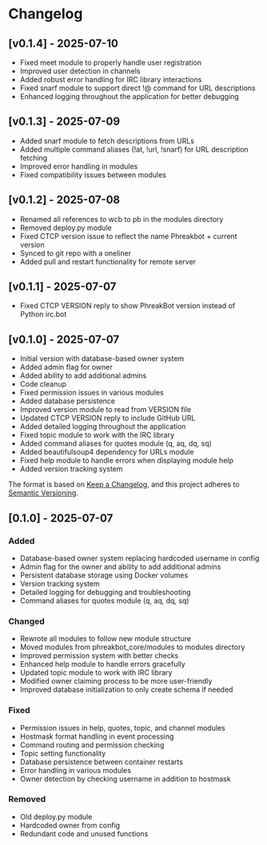 # Changelog

## [v0.1.4] - 2025-07-10
- Fixed meet module to properly handle user registration
- Improved user detection in channels
- Added robust error handling for IRC library interactions
- Fixed snarf module to support direct !@ command for URL descriptions
- Enhanced logging throughout the application for better debugging

## [v0.1.3] - 2025-07-09
- Added snarf module to fetch descriptions from URLs
- Added multiple command aliases (!at, !url, !snarf) for URL description fetching
- Improved error handling in modules
- Fixed compatibility issues between modules

## [v0.1.2] - 2025-07-08
- Renamed all references to wcb to pb in the modules directory
- Removed deploy.py module
- Fixed CTCP version issue to reflect the name Phreakbot + current version
- Synced to git repo with a oneliner
- Added pull and restart functionality for remote server

## [v0.1.1] - 2025-07-07
- Fixed CTCP VERSION reply to show PhreakBot version instead of Python irc.bot

## [v0.1.0] - 2025-07-07
- Initial version with database-based owner system
- Added admin flag for owner
- Added ability to add additional admins
- Code cleanup
- Fixed permission issues in various modules
- Added database persistence
- Improved version module to read from VERSION file
- Updated CTCP VERSION reply to include GitHub URL
- Added detailed logging throughout the application
- Fixed topic module to work with the IRC library
- Added command aliases for quotes module (q, aq, dq, sq)
- Added beautifulsoup4 dependency for URLs module
- Fixed help module to handle errors when displaying module help
- Added version tracking system

The format is based on [Keep a Changelog](https://keepachangelog.com/en/1.0.0/),
and this project adheres to [Semantic Versioning](https://semver.org/spec/v2.0.0.html).

## [0.1.0] - 2025-07-07

### Added
- Database-based owner system replacing hardcoded username in config
- Admin flag for the owner and ability to add additional admins
- Persistent database storage using Docker volumes
- Version tracking system
- Detailed logging for debugging and troubleshooting
- Command aliases for quotes module (q, aq, dq, sq)

### Changed
- Rewrote all modules to follow new module structure
- Moved modules from phreakbot_core/modules to modules directory
- Improved permission system with better checks
- Enhanced help module to handle errors gracefully
- Updated topic module to work with IRC library
- Modified owner claiming process to be more user-friendly
- Improved database initialization to only create schema if needed

### Fixed
- Permission issues in help, quotes, topic, and channel modules
- Hostmask format handling in event processing
- Command routing and permission checking
- Topic setting functionality
- Database persistence between container restarts
- Error handling in various modules
- Owner detection by checking username in addition to hostmask

### Removed
- Old deploy.py module
- Hardcoded owner from config
- Redundant code and unused functions
